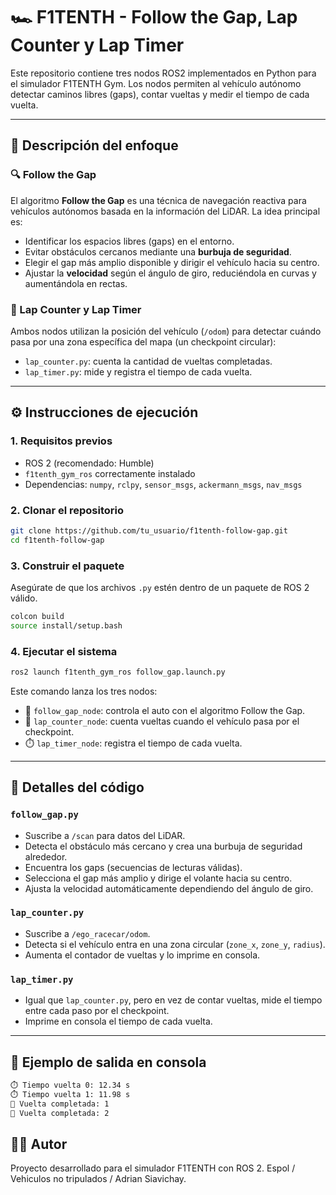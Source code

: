 # 🏎️ F1TENTH - Follow the Gap, Lap Counter y Lap Timer

Este repositorio contiene tres nodos ROS2 implementados en Python para el simulador F1TENTH Gym. Los nodos permiten al vehículo autónomo detectar caminos libres (gaps), contar vueltas y medir el tiempo de cada vuelta.

---

## 📌 Descripción del enfoque

### 🔍 Follow the Gap

El algoritmo **Follow the Gap** es una técnica de navegación reactiva para vehículos autónomos basada en la información del LiDAR. La idea principal es:

* Identificar los espacios libres (gaps) en el entorno.
* Evitar obstáculos cercanos mediante una **burbuja de seguridad**.
* Elegir el gap más amplio disponible y dirigir el vehículo hacia su centro.
* Ajustar la **velocidad** según el ángulo de giro, reduciéndola en curvas y aumentándola en rectas.

### 🧼 Lap Counter y Lap Timer

Ambos nodos utilizan la posición del vehículo (`/odom`) para detectar cuándo pasa por una zona específica del mapa (un checkpoint circular):

* `lap_counter.py`: cuenta la cantidad de vueltas completadas.
* `lap_timer.py`: mide y registra el tiempo de cada vuelta.


---

## ⚙️ Instrucciones de ejecución

### 1. Requisitos previos

* ROS 2 (recomendado: Humble)
* `f1tenth_gym_ros` correctamente instalado
* Dependencias: `numpy`, `rclpy`, `sensor_msgs`, `ackermann_msgs`, `nav_msgs`

### 2. Clonar el repositorio

```bash
git clone https://github.com/tu_usuario/f1tenth-follow-gap.git
cd f1tenth-follow-gap
```

### 3. Construir el paquete

Asegúrate de que los archivos `.py` estén dentro de un paquete de ROS 2 válido.

```bash
colcon build
source install/setup.bash
```

### 4. Ejecutar el sistema

```bash
ros2 launch f1tenth_gym_ros follow_gap.launch.py
```

Este comando lanza los tres nodos:

* 🧐 `follow_gap_node`: controla el auto con el algoritmo Follow the Gap.
* 🔢 `lap_counter_node`: cuenta vueltas cuando el vehículo pasa por el checkpoint.
* ⏱️ `lap_timer_node`: registra el tiempo de cada vuelta.

---

## 📜 Detalles del código

### `follow_gap.py`

* Suscribe a `/scan` para datos del LiDAR.
* Detecta el obstáculo más cercano y crea una burbuja de seguridad alrededor.
* Encuentra los gaps (secuencias de lecturas válidas).
* Selecciona el gap más amplio y dirige el volante hacia su centro.
* Ajusta la velocidad automáticamente dependiendo del ángulo de giro.

### `lap_counter.py`

* Suscribe a `/ego_racecar/odom`.
* Detecta si el vehículo entra en una zona circular (`zone_x`, `zone_y`, `radius`).
* Aumenta el contador de vueltas y lo imprime en consola.

### `lap_timer.py`

* Igual que `lap_counter.py`, pero en vez de contar vueltas, mide el tiempo entre cada paso por el checkpoint.
* Imprime en consola el tiempo de cada vuelta.

---

## 🧪 Ejemplo de salida en consola

```bash
⏱️ Tiempo vuelta 0: 12.34 s
⏱️ Tiempo vuelta 1: 11.98 s
🚗 Vuelta completada: 1
🚗 Vuelta completada: 2
```


## 👨‍💻 Autor

Proyecto desarrollado para el simulador F1TENTH con ROS 2.
Espol / Vehiculos no tripulados / Adrian Siavichay.

